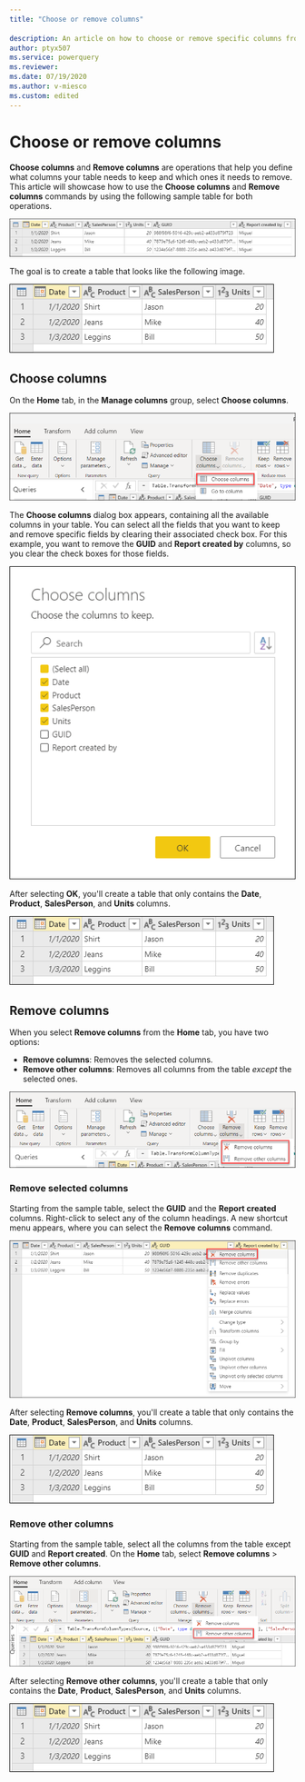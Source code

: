 ```yaml
---
title: "Choose or remove columns"

description: An article on how to choose or remove specific columns from a table. 
author: ptyx507
ms.service: powerquery
ms.reviewer: 
ms.date: 07/19/2020
ms.author: v-miesco
ms.custom: edited
---
```


# Choose or remove columns

**Choose columns** and **Remove columns** are operations that help you define what columns your table needs to keep and which ones it needs to remove. This article will showcase how to use the **Choose columns** and **Remove columns** commands by using the following sample table for both operations.

![Sample table containing three rows of data with columns for date, product, sales person, unites, GUID, and report created by](images/me-choose-remove-columns-sample-table.png "Sample table with six columns")

The goal is to create a table that looks like the following image.

![Final table containing three rows of data with columns for date, product, salesperson, and units](images/me-choose-remove-columns-sample-final-table.png "Final table containing three rows of data with columns for date, product, salesperson, and units")

## Choose columns

On the **Home** tab, in the **Manage columns** group, select **Choose columns**.

![Choose columns command](images/me-choose-remove-columns-choose-columns-icon.png "Choose columns command")

The **Choose columns** dialog box appears, containing all the available columns in your table. You can select all the fields that you want to keep and remove specific fields by clearing their associated check box. For this example, you want to remove the **GUID** and **Report created by** columns, so you clear the check boxes for those fields.

![Choose columns dialog box](images/me-choose-remove-columns-choose-columns-window.png "Choose columns dialog box")

After selecting **OK**, you'll create a table that only contains the **Date**, **Product**, **SalesPerson**, and **Units** columns.

![Final table with the GUID and Report created by columns removed](images/me-choose-remove-columns-sample-final-table-2.png "Final table with the GUID and Report created by columns removed")

## Remove columns

When you select **Remove columns** from the **Home** tab, you have two options:

* **Remove columns**: Removes the selected columns.
* **Remove other columns**: Removes all columns from the table *except* the selected ones.

![Remove columns menu options](images/me-choose-remove-columns-remove-columns-icon.png "Remove columns menu options")

### Remove selected columns

Starting from the sample table, select the **GUID** and the **Report created** columns. Right-click to select any of the column headings. A new shortcut menu appears, where you can select the **Remove columns** command.

![Table column shortcut menu](images/me-choose-remove-columns-remove-columns-right-click.png "Table column shortcut menu")

After selecting **Remove columns**, you'll create a table that only contains the **Date**, **Product**, **SalesPerson**, and **Units** columns.

![Final table with the selected GUID and Report created by columns removed](images/me-choose-remove-columns-sample-final-table-3.png "[Final table with the selected GUID and Report created by columns removed")

### Remove other columns

Starting from the sample table, select all the columns from the table except **GUID** and **Report created**. On the **Home** tab, select **Remove columns** > **Remove other columns**.

![Remove other columns command](images/me-choose-remove-columns-remove-other-columns-icon.png "Remove other columns command")

After selecting **Remove other columns**, you'll create a table that only contains the **Date**, **Product**, **SalesPerson**, and **Units** columns.

![Final table with the non-selected GUID and Report created by columns removed](images/me-choose-remove-columns-sample-final-table-4.png "Final table with the non-selected GUID and Report created by columns removed")
